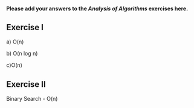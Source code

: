 #### Please add your answers to the ***Analysis of  Algorithms*** exercises here.

## Exercise I

a) O(n)


b) O(n log n)


c)O(n)

## Exercise II

Binary Search - O(n)



